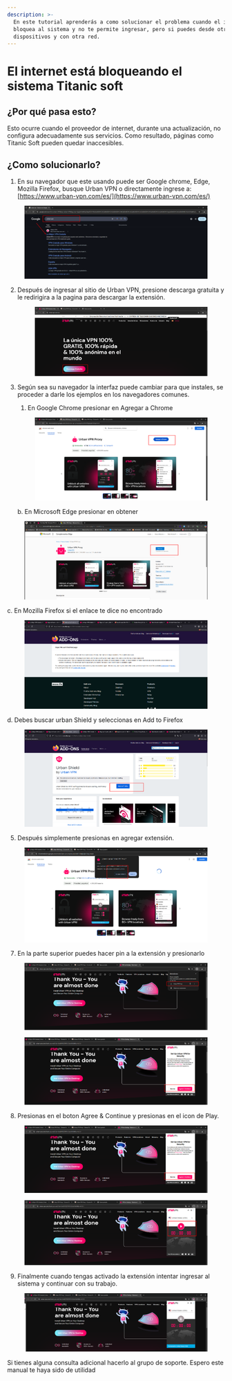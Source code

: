 ```yaml
---
description: >-
  En este tutorial aprenderás a como solucionar el problema cuando el internet
  bloquea al sistema y no te permite ingresar, pero si puedes desde otros
  dispositivos y con otra red.
---
```


# El internet está bloqueando el sistema Titanic soft

## ¿Por qué pasa esto?

Esto ocurre cuando el proveedor de internet, durante una actualización, no configura adecuadamente sus servicios. Como resultado, páginas como Titanic Soft pueden quedar inaccesibles.

## ¿Como solucionarlo?

1. En su navegador que este usando puede ser Google chrome, Edge, Mozilla Firefox, busque Urban VPN o directamente ingrese a:  [https://www.urban-vpn.com/es/](https://www.urban-vpn.com/es/)

<figure><img src="../../.gitbook/assets/image (190).png" alt=""><figcaption></figcaption></figure>

2.  Después de ingresar al sitio de Urban VPN, presione descarga gratuita y le redirigira a la pagina para descargar la extensión.

    <figure><img src="../../.gitbook/assets/image (191).png" alt=""><figcaption></figcaption></figure>
3.  Según sea su navegador la interfaz puede cambiar para que instales, se proceder a darle los ejemplos en los navegadores comunes.

    1. En Google Chrome presionar en Agregar a Chrome

    <figure><img src="../../.gitbook/assets/image (194).png" alt=""><figcaption></figcaption></figure>

    b. En Microsoft Edge presionar en obtener

<figure><img src="../../.gitbook/assets/image (195).png" alt=""><figcaption></figcaption></figure>

c. En Mozilla Firefox  si el enlace te dice no encontrado

<figure><img src="../../.gitbook/assets/image (196).png" alt=""><figcaption></figcaption></figure>

d. Debes buscar urban Shield y seleccionas en Add to Firefox

<figure><img src="../../.gitbook/assets/image (197).png" alt=""><figcaption></figcaption></figure>

5. Después simplemente presionas en agregar extensión.

<figure><img src="../../.gitbook/assets/image (198).png" alt=""><figcaption></figcaption></figure>

7. En la parte superior puedes hacer pin a la extensión y presionarlo

<figure><img src="../../.gitbook/assets/image (199).png" alt=""><figcaption></figcaption></figure>

<figure><img src="../../.gitbook/assets/image (200).png" alt=""><figcaption></figcaption></figure>

8. Presionas en el boton Agree & Continue y presionas en el icon de Play.

<figure><img src="../../.gitbook/assets/image (201).png" alt=""><figcaption></figcaption></figure>

<figure><img src="../../.gitbook/assets/image (202).png" alt=""><figcaption></figcaption></figure>

9. Finalmente cuando tengas activado la extensión intentar ingresar al sistema y continuar con su trabajo.

<figure><img src="../../.gitbook/assets/image (203).png" alt=""><figcaption></figcaption></figure>

Si tienes alguna consulta adicional hacerlo al grupo de soporte. Espero este manual te haya sido de utilidad
